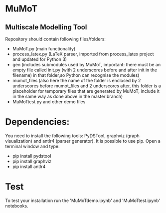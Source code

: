# MuMoT
Multiscale Modelling Tool
---
Repository should contain following files/folders:
* MuMoT.py (main functionality)
* process_latex.py (LaTeX parser, imported from process_latex project and updated for Python 3)
* gen (includes submodules used by MuMoT, important: there must be an empty file called init.py (with 2 underscores before and after init in the filename) in that folder,so Python can recognise the modules)
* mumot_files (also here the name of the folder is enclosed by 2 underscores before mumot_files and 2 underscores after, this folder is a placeholder for temporary files that are generated by MuMoT, include it in the same way as done above in the master branch)  
* MuMoTtest.py and other demo files

# Dependencies:
You need to install the following tools: PyDSTool, graphviz (graph visualization) and antlr4 (parser generator). It is possible to use pip. Open a terminal window and type:

* pip install pydstool
* pip install graphviz
* pip install antlr4

# Test
To test your installation run the 'MuMoTdemo.ipynb' and 'MuMoTtest.ipynb' notebooks.
